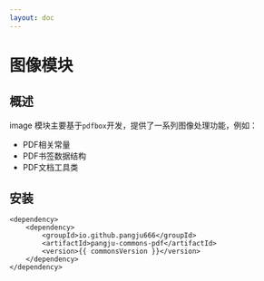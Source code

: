 ```yaml
---
layout: doc
---
```


<script setup>
const commonsVersion = import.meta.env.VITE_COMMONS_VERSION;
</script>

# 图像模块

## 概述
image 模块主要基于`pdfbox`开发，提供了一系列图像处理功能，例如：
- PDF相关常量
- PDF书签数据结构
- PDF文档工具类

## 安装
```xml-vue
<dependency>
    <dependency>
        <groupId>io.github.pangju666</groupId>
        <artifactId>pangju-commons-pdf</artifactId>
        <version>{{ commonsVersion }}</version>
    </dependency>
</dependency>
```


